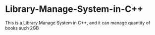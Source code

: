 # Library-Manage-System-in-C++
This is a Library Manage System in C++, and it can manage quantity of books such 2GB 
